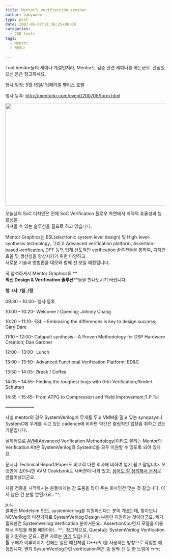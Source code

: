 ```yaml
---
title: Mentor의 verifiaction seminar
author: babyworm
type: post
date: 2007-05-03T11:36:25+00:00
categories:
  - CAD tools
tags:
  - Mentor
  - 세미나

---
```

Tool Vendor들의 세미나 계절인지라, Mentor도 검증 관련 세미나를 하는군요. 관심있으신 분은 참고하세요.

  


행사 일정: 5월 16일/ 임페리얼 펠리스 호텔

  


행사 등록: <http://mentorkr.com/event/200705/form.html>

  


  


<IMG height=322 src="https://i0.wp.com/mentorkr.com/event/200705/main2.gif?resize=600%2C322" width=600 data-recalc-dims="1">  


오늘날의 SoC 디자인은 전체 SoC Verification 플로우 측면에서 최적의 효율성과 능률성을  
가져올 수 있는 솔루션을 필요로 하고 있습니다.  


Mentor Graphics는 ESL(electronic system level design) 및 High-level-synthesis technology, 그리고 Advanced verification platform, Assertion-based verification, DFT 등의 업계 선도적인 verification 솔루션들을 통하여, 디자인 효율 및 생산성을 향상시키기 위한 다양하고  
새로운 기술과 방법론을 데모와 함께 선 보일 예정입니다.  


꼭 참석하셔서 Mentor Graphics의 **  
****최신 Design & Verification 솔루션******들을 만나보시기 바랍니다.  


**행 &nbsp;/사 &nbsp;/일 &nbsp;/정**  


09:30 &#8211; 10:00- 행사 등록  


10:00 &#8211; 10:20- Welcome / Opening; Johnny Chang  


10:20 &#8211; 11:10- ESL &#8211; Embracing the differences is key to design success;&nbsp; Gary Dare  


11:10 &#8211; 12:00- Catapult synthesis &#8211; A Proven Methodology for DSP Hardware Creation; Dan Gardner  


12:00 &#8211; 13:00- Lunch  


13:00 &#8211; 13:50- Advanced Functional Verification Platform; ED&C  


13:50 &#8211; 14:05- Break / Coffee  


14:05 &#8211; 14:55- Finding the toughest bugs with 0-In Verification;Rindert Schutten  


14:55 &#8211; 15:45- From ATPG to Compression and Yield Improvement;T.P.Tai  


****&#8212;&#8212;&#8212;&#8212;&#8212;&#8212;&#8211;****

  


사실 mentor의 경우 SystemVerilog에 무게를 두고 VMM을 밀고 있는 synopsys나 SystemC에 무게를 두고 있는 cadence에 비하면 약간은 중립적인 입장을 취하고 있는 기분입니다.

  


실제적으로 [AVM][1](Advanced Verification Methodology)이라고 불리는 Mentor의 Verification Kit은 SystemVerilog와 SystemC를 모두 지원할 수 있도록 되어 있지요. 

  


문서나 Technical Report/Paper도 비교적 다른 회사에 비하여 얻기 쉽고 말입니다. 오랫만에 갔더니만 AVM Cookbook도 새버젼이 나와 있고, [용어도 잘 정리해서 문서][2]로 만들어놨더군요. 

  


처음 검증을 시작하시는 분들에게는 참 도움을 많이 주는 회사인건 맞는 것 같습니다. 이제 남은 건 분발 뿐인가요.. ^^;

p.s.  
얼마전 Modelsim SE도 systemVerilog를 지원하신다는 분이 계셨는데, 찾아보니 NCVerilog와 마찬가지로 SystemVerilog Design 부분만 지원하는 것이더군요. 제가 필요한건 SystemVerilog Verification 분야거든요.. Assertion이라던지 모델을 이용해서 작업을 해볼 예정이라.. ^^;&nbsp; 참고적으로, Questa는 SystemVerilog Verification을 지원하는 군요.. 관련 자료는 <A href="http://www.mentor.com/products/fv/abv/questa\_afv/upload/QuestaCompare06-06.pdf" target=\_blank>여기</A> 있습니다.  
툴 구매가 이루어지기 전에는 일단 예전처럼 C++/PLI를 사용하는 방향으로 작업할 예정입니다. 왠지 SystemVerilog관련 verification책은 좀 일찍 산 듯 한 느낌이 ㅠㅠ;

 [1]: http://www.mentor.com/products/fv/_3b715c/
 [2]: http://www.mentor.com/products/fv/upload/fv_glossary.pdf